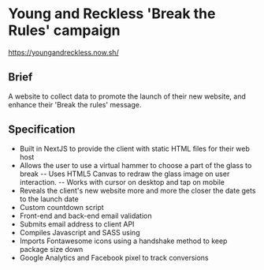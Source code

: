 # Young and Reckless 'Break the Rules' campaign

https://youngandreckless.now.sh/

## Brief

A website to collect data to promote the launch of their new website, and enhance their 'Break the rules' message.

## Specification

- Built in NextJS to provide the client with static HTML files for their web host
- Allows the user to use a virtual hammer to choose a part of the glass to break
-- Uses HTML5 Canvas to redraw the glass image on user interaction. 
-- Works with cursor on desktop and tap on mobile
- Reveals the client's new website more and more the closer the date gets to the launch date
- Custom countdown script
- Front-end and back-end email validation
- Submits email address to client API
- Compiles Javascript and SASS using 
- Imports Fontawesome icons using a handshake method to keep package size down
- Google Analytics and Facebook pixel to track conversions
